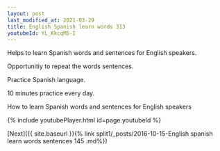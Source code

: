 ```yaml
---
layout: post
last_modified_at: 2021-03-29
title: English Spanish learn words 313 
youtubeId: YL_KkcqM5-I
---
```

 
 
Helps to learn Spanish words and sentences for English speakers.

Opportunitiy to repeat the words sentences. 

Practice Spanish language. 
 
10 minutes practice every day. 
 
How to learn Spanish words and sentences for English speakers 
 
{% include youtubePlayer.html id=page.youtubeId %}
 
 
[Next]({{ site.baseurl }}{% link  split1/_posts/2016-10-15-English spanish learn words sentences 145 .md%})
 
